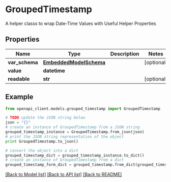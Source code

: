 # GroupedTimestamp

A helper classs to wrap Date-Time Values with Useful Helper Properties

## Properties
Name | Type | Description | Notes
------------ | ------------- | ------------- | -------------
**var_schema** | [**EmbeddedModelSchema**](EmbeddedModelSchema.md) |  | [optional] 
**value** | **datetime** |  | 
**readable** | **str** |  | [optional] 

## Example

```python
from openapi_client.models.grouped_timestamp import GroupedTimestamp

# TODO update the JSON string below
json = "{}"
# create an instance of GroupedTimestamp from a JSON string
grouped_timestamp_instance = GroupedTimestamp.from_json(json)
# print the JSON string representation of the object
print GroupedTimestamp.to_json()

# convert the object into a dict
grouped_timestamp_dict = grouped_timestamp_instance.to_dict()
# create an instance of GroupedTimestamp from a dict
grouped_timestamp_form_dict = grouped_timestamp.from_dict(grouped_timestamp_dict)
```
[[Back to Model list]](../README.md#documentation-for-models) [[Back to API list]](../README.md#documentation-for-api-endpoints) [[Back to README]](../README.md)


